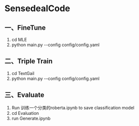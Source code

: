 # SensedealCode
## 一、FineTune
1. cd MLE
2. python main.py --config config/config.yaml
## 二、Triple Train
1. cd TextGail
2. python main.py --config config/config.yaml
## 三、Evaluate
1. Run 训练一个分类的roberta.ipynb to save classification model
2. cd Evaluation
3. run Generate.ipynb
